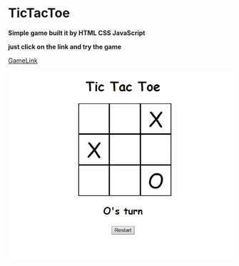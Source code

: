 # TicTacToe
**Simple game built it by HTML CSS JavaScript**

**just click on the link and try the game**


[GameLink](https://mohamadnoor991.github.io/TicTacToe/)

![game image](https://github.com/mohamadnoor991/TicTacToe/blob/main/Tic.png)
